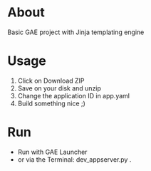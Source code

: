 # About

Basic GAE project with Jinja templating engine

# Usage

1. Click on Download ZIP
2. Save on your disk and unzip
3. Change the application ID in app.yaml
4. Build something nice ;)

# Run

- Run with GAE Launcher
- or via the Terminal: dev_appserver.py .